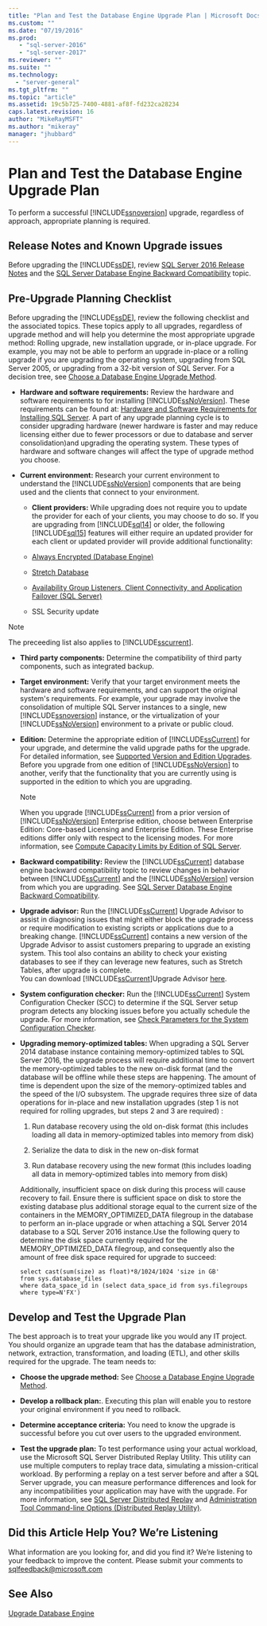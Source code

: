 ```yaml
---
title: "Plan and Test the Database Engine Upgrade Plan | Microsoft Docs"
ms.custom: ""
ms.date: "07/19/2016"
ms.prod: 
   - "sql-server-2016"
   - "sql-server-2017"
ms.reviewer: ""
ms.suite: ""
ms.technology: 
  - "server-general"
ms.tgt_pltfrm: ""
ms.topic: "article"
ms.assetid: 19c5b725-7400-4881-af8f-fd232ca28234
caps.latest.revision: 16
author: "MikeRayMSFT"
ms.author: "mikeray"
manager: "jhubbard"
---
```

# Plan and Test the Database Engine Upgrade Plan
  To perform a successful [!INCLUDE[ssnoversion](../../includes/ssnoversion-md.md)] upgrade, regardless of approach, appropriate planning is required.  
  
## Release Notes and Known Upgrade issues  
 Before upgrading the [!INCLUDE[ssDE](../../includes/ssde-md.md)], review [SQL Server 2016 Release Notes](../../sql-server/sql-server-2016-release-notes.md) and the [SQL Server Database Engine Backward Compatibility](../../database-engine/sql-server-database-engine-backward-compatibility.md) topic.  
  
## Pre-Upgrade Planning Checklist  
 Before upgrading the [!INCLUDE[ssDE](../../includes/ssde-md.md)], review the following checklist and the associated topics. These topics apply to all upgrades, regardless of upgrade method and will help you determine the most appropriate upgrade method: Rolling upgrade, new installation upgrade, or in-place upgrade. For example, you may not be able to perform an upgrade in-place or a rolling upgrade if you are upgrading the operating system, upgrading from SQL Server 2005, or upgrading from a 32-bit version of SQL Server. For a decision tree, see [Choose a Database Engine Upgrade Method](../../database-engine/install-windows/choose-a-database-engine-upgrade-method.md).  
  
-   **Hardware and software requirements:** Review the hardware and software requirements to for installing [!INCLUDE[ssNoVersion](../../includes/ssnoversion-md.md)]. These requirements can be found at: [Hardware and Software Requirements for Installing SQL Server](../../sql-server/install/hardware-and-software-requirements-for-installing-sql-server.md). A part of any upgrade planning cycle is to consider upgrading hardware (newer hardware is faster and may reduce licensing either due to fewer processors or due to database and server consolidation)and upgrading the operating system. These types of hardware and software changes will affect the type of upgrade method you choose.  
  
-   **Current environment:** Research your current environment to understand the [!INCLUDE[ssNoVersion](../../includes/ssnoversion-md.md)] components that are being used and the clients that connect to your environment.  
  
    -   **Client providers:** While upgrading does not require you to update the provider for each of your clients, you may choose to do so. If you are upgrading from [!INCLUDE[sql14](../../includes/sssql14-md.md)] or older, the following [!INCLUDE[sql15](../../includes/sssql15-md.md)] features will either require an updated provider for each client or  updated provider will provide additional functionality:  
  
       -   [Always Encrypted &#40;Database Engine&#41;](../../relational-databases/security/encryption/always-encrypted-database-engine.md)  
  
       -   [Stretch Database](../../sql-server/stretch-database/stretch-database.md)  
  
       -   [Availability Group Listeners, Client Connectivity, and Application Failover &#40;SQL Server&#41;](../../database-engine/availability-groups/windows/listeners-client-connectivity-application-failover.md)  
  
       -   SSL Security update  

   >[!NOTE]
   >The preceeding list also applies to [!INCLUDE[sscurrent](../../includes/sscurrent-md.md)].
  
-   **Third party components:** Determine the compatibility of third party components, such as integrated backup.  
  
-   **Target environment:** Verify that your target environment meets the hardware and software requirements, and can support the original system's requirements. For example, your upgrade may involve the consolidation of multiple SQL Server instances to a single, new [!INCLUDE[ssnoversion](../../includes/ssnoversion-md.md)] instance, or the virtualization of your [!INCLUDE[ssNoVersion](../../includes/ssnoversion-md.md)] environment to a private or public cloud.  
  
-   **Edition:** Determine the appropriate edition of [!INCLUDE[ssCurrent](../../includes/ssnoversion-md.md)] for your upgrade, and determine the valid upgrade paths for the upgrade. For detailed information, see [Supported Version and Edition Upgrades](../../database-engine/install-windows/supported-version-and-edition-upgrades.md). Before you upgrade from one edition of [!INCLUDE[ssNoVersion](../../includes/ssnoversion-md.md)] to another, verify that the functionality that you are currently using is supported in the edition to which you are upgrading.  
  
    > [!NOTE]  
    >  When you upgrade [!INCLUDE[ssCurrent](../../includes/ssnoversion-md.md)] from a prior version of [!INCLUDE[ssNoVersion](../../includes/ssnoversion-md.md)] Enterprise edition, choose between Enterprise Edition: Core-based Licensing and Enterprise Edition. These Enterprise editions differ only with respect to the licensing modes. For more information, see [Compute Capacity Limits by Edition of SQL Server](../../sql-server/compute-capacity-limits-by-edition-of-sql-server.md).  
  
-   **Backward compatibility:** Review the [!INCLUDE[ssCurrent](../../includes/ssnoversion-md.md)] database engine  backward compatibility topic to review changes in behavior between [!INCLUDE[ssCurrent](../../includes/ssnoversion-md.md)] and the [!INCLUDE[ssNoVersion](../../includes/ssnoversion-md.md)] version from which you are upgrading. See [SQL Server Database Engine Backward Compatibility](../../database-engine/sql-server-database-engine-backward-compatibility.md).  
  
-   **Upgrade advisor:**  Run the [!INCLUDE[ssCurrent](../../includes/ssnoversion-md.md)] Upgrade Advisor to assist in diagnosing issues that might either block the upgrade process or require modification to existing scripts or applications due to a breaking change. [!INCLUDE[ssCurrent](../../includes/ssnoversion-md.md)] contains a new version of the Upgrade Advisor to assist customers preparing to upgrade an existing system.  This tool also contains an ability to check your existing databases to see if they can leverage new features, such as Stretch Tables, after upgrade is complete.   
    You can download [!INCLUDE[ssCurrent](../../includes/ssnoversion-md.md)]Upgrade Advisor  [here](https://www.microsoft.com/en-us/download/details.aspx?id=48119).  
  
-   **System configuration checker:**  Run the [!INCLUDE[ssCurrent](../../includes/ssnoversion-md.md)] System Configuration Checker (SCC) to determine if the SQL Server setup program detects any blocking issues before you actually schedule the upgrade. For more information, see [Check Parameters for the System Configuration Checker](../../database-engine/install-windows/check-parameters-for-the-system-configuration-checker.md).  
  
-   **Upgrading memory-optimized tables:** When upgrading a SQL Server 2014 database instance containing memory-optimized tables to SQL Server 2016, the upgrade process will require additional time to convert the memory-optimized  tables to the new on-disk format (and the database will be offline while these steps are happening.   The amount of time is dependent upon the size of the memory-optimized tables and the speed of the I/O subsystem. The upgrade requires three size of data operations for in-place and new installation upgrades (step 1 is not required for rolling upgrades, but steps 2 and 3 are required) :  
  
    1.  Run database recovery using the old on-disk format (this includes loading all data in memory-optimized tables into memory from disk)  
  
    2.  Serialize the data to disk in the new on-disk format  
  
    3.  Run database recovery using the new format (this includes loading all data in memory-optimized tables into memory from disk)  
  
     Additionally, insufficient space on disk during this process will cause recovery to fail. Ensure there is sufficient space on disk to store the existing database plus additional storage equal to the current size of the containers in the MEMORY_OPTIMIZED_DATA filegroup in the database to perform an in-place upgrade or when attaching a SQL Server 2014 database to a SQL Server 2016 instance.Use the following query to determine the disk space currently required for the MEMORY_OPTIMIZED_DATA filegroup, and consequently also the amount of free disk space required for upgrade to succeed:  
  
    ```  
    select cast(sum(size) as float)*8/1024/1024 'size in GB'   
    from sys.database_files  
    where data_space_id in (select data_space_id from sys.filegroups where type=N'FX')  
    ```  
  
## Develop and Test the Upgrade Plan  
 The best approach is to treat your upgrade like you would any IT project. You should organize an upgrade team that has the database administration, network, extraction, transformation, and loading (ETL), and other skills required for the upgrade. The team needs to:  
  
-   **Choose the upgrade method:** See [Choose a Database Engine Upgrade Method](../../database-engine/install-windows/choose-a-database-engine-upgrade-method.md).  
  
-   **Develop a rollback plan:**. Executing this plan will enable you to restore your original environment if you need to rollback.  
  
-   **Determine acceptance criteria:** You need to know the upgrade is successful before you cut over users to the upgraded environment.  
  
-   **Test the upgrade plan:** To test performance using your actual workload, use the Microsoft SQL Server Distributed Replay Utility. This utility can use multiple computers to replay trace data, simulating a mission-critical workload. By performing a replay on a test server before and after a SQL Server upgrade, you can measure performance differences and look for any incompatibilities your application may have with the upgrade. For more information, see [SQL Server Distributed Replay](../../tools/distributed-replay/sql-server-distributed-replay.md) and [Administration Tool Command-line Options &#40;Distributed Replay Utility&#41;](../../tools/distributed-replay/administration-tool-command-line-options-distributed-replay-utility.md).  
  
## Did this Article Help You? We’re Listening  
 What information are you looking for, and did you find it? We’re listening to your feedback to improve the content. Please submit your comments to [sqlfeedback@microsoft.com](mailto:sqlfeedback@microsoft.com?subject=Your%20feedback%20about%20the%20Plan%20and%20Test%20the%20Database%20Engine%20Upgrade%20Plan%20page)  
  
## See Also  
 [Upgrade Database Engine](../../database-engine/install-windows/upgrade-database-engine.md)  
  
  
